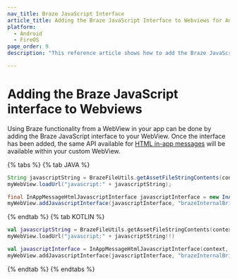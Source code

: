 ```yaml
---
nav_title: Braze JavaScript Interface
article_title: Adding the Braze JavaScript Interface to Webviews for Android and FireOS
platform: 
  - Android
  - FireOS
page_order: 9
description: "This reference article shows how to add the Braze JavaScript Interface to WebViews."

---
```


# Adding the Braze JavaScript interface to Webviews

Using Braze functionality from a WebView in your app can be done by adding the Braze JavaScript interface to your WebView. Once the interface has been added, the same API available for [HTML in-app messages][1] will be available within your custom WebView.

{% tabs %}
{% tab JAVA %}

```java
String javascriptString = BrazeFileUtils.getAssetFileStringContents(context.getAssets(), "appboy-html-in-app-message-javascript-component.js");
myWebView.loadUrl("javascript:" + javascriptString);

final InAppMessageHtmlJavascriptInterface javascriptInterface = new InAppMessageHtmlJavascriptInterface(context, inAppMessage);
myWebView.addJavascriptInterface(javascriptInterface, "brazeInternalBridge");
```

{% endtab %}
{% tab KOTLIN %}

```kotlin
val javascriptString = BrazeFileUtils.getAssetFileStringContents(context.getAssets(), "appboy-html-in-app-message-javascript-component.js")
myWebView.loadUrl("javascript:" + javascriptString!!)

val javascriptInterface = InAppMessageHtmlJavascriptInterface(context, inAppMessage)
myWebView.addJavascriptInterface(javascriptInterface, "brazeInternalBridge")
```

{% endtab %}
{% endtabs %}

[1]: {{site.baseurl}}/user_guide/message_building_by_channel/in-app_messages/customize/#custom-html-messages
